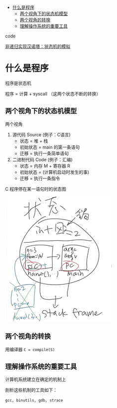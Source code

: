 - [什么是程序](#什么是程序)
  - [两个视角下的状态机模型](#两个视角下的状态机模型)
  - [两个视角的转换](#两个视角的转换)
  - [理解操作系统的重要工具](#理解操作系统的重要工具)

code

[非递归实现汉诺塔：状态机的模拟](code/hanoi-nr.c)

# 什么是程序

程序是状态机

程序 = 计算 + syscall （这两个状态不断的转换）

## 两个视角下的状态机模型
两个视角
1. 源代码 Source (例子：C语言)
   - 状态 = 堆 + 栈
   - 初始状态 = main 的第一条语句
   - 迁移 = 执行一条简单语句
2. 二进制代码 Code (例子：汇编)
   - 状态 = 内存 M + 寄存器 R
   - 初始状态 = (计算机启动时发生的事)
   - 迁移 = 执行一条指令

C 程序停在某一语句时的状态图

![](image/2023-06-10-12-14-50.png)

## 两个视角的转换
用编译器 `C = compile(S)`

## 理解操作系统的重要工具
计算机系统建立在确定的机制上

剖析这些机制的工具如下：

`gcc, binutils, gdb, strace`